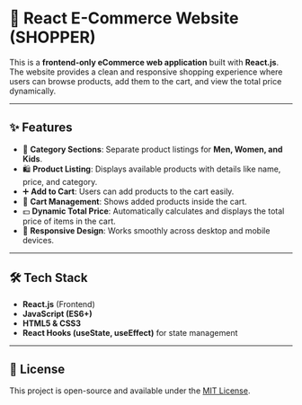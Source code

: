 # 🛒 React E-Commerce Website (SHOPPER)

This is a **frontend-only eCommerce web application** built with **React.js**.  
The website provides a clean and responsive shopping experience where users can browse products, add them to the cart, and view the total price dynamically.

---

## ✨ Features
- 👕 **Category Sections**: Separate product listings for **Men, Women, and Kids**.
- 🛍️ **Product Listing**: Displays available products with details like name, price, and category.
- ➕ **Add to Cart**: Users can add products to the cart easily.
- 🛒 **Cart Management**: Shows added products inside the cart.
- 💵 **Dynamic Total Price**: Automatically calculates and displays the total price of items in the cart.
- 📱 **Responsive Design**: Works smoothly across desktop and mobile devices.

---

## 🛠️ Tech Stack
- **React.js** (Frontend)
- **JavaScript (ES6+)**
- **HTML5 & CSS3**
- **React Hooks (useState, useEffect)** for state management

---
## 📜 License
This project is open-source and available under the [MIT License](LICENSE).
